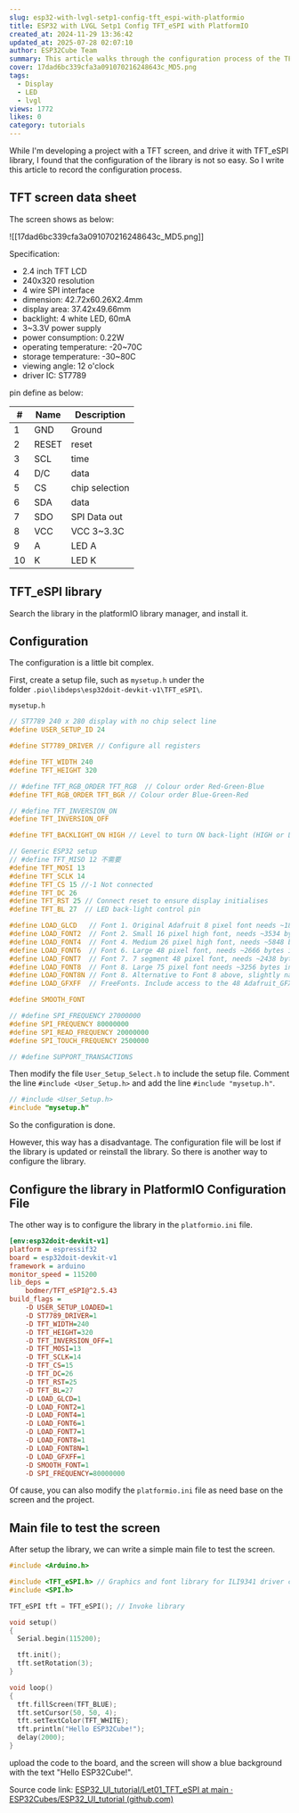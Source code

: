 ```yaml
---
slug: esp32-with-lvgl-setp1-config-tft_espi-with-platformio
title: ESP32 with LVGL Setp1 Config TFT_eSPI with PlatformIO
created_at: 2024-11-29 13:36:42
updated_at: 2025-07-28 02:07:10
author: ESP32Cube Team
summary: This article walks through the configuration process of the TFT_eSPI library for a 2.4 inch TFT display powered by the ESP32, detailing setup steps in both a custom header file and the PlatformIO configuration file.
cover: 17dad6bc339cfa3a091070216248643c_MD5.png
tags:
  - Display
  - LED
  - lvgl
views: 1772
likes: 0
category: tutorials
---
```


While I'm developing a project with a TFT screen, and drive it with TFT_eSPI library, I found that the configuration of the library is not so easy. So I write this article to record the configuration process.

## TFT screen data sheet

The screen shows as below:

![[17dad6bc339cfa3a091070216248643c_MD5.png]]

Specification:

- 2.4 inch TFT LCD
- 240x320 resolution
- 4 wire SPI interface
- dimension: 42.72x60.26X2.4mm
- display area: 37.42x49.66mm
- backlight: 4 white LED, 60mA
- 3~3.3V power supply
- power consumption: 0.22W
- operating temperature: -20~70C
- storage temperature: -30~80C
- viewing angle: 12 o'clock
- driver IC: ST7789

pin define as below:

| #  | Name  | Description    |
| ---- | ------- | ---------------- |
|  1 | GND   | Ground         |
|  2 | RESET | reset          |
|  3 | SCL   | time           |
|  4 | D/C   | data           |
|  5 | CS    | chip selection |
|  6 | SDA   | data           |
|  7 | SDO   | SPI Data out   |
|  8 | VCC   | VCC 3\~3.3C    |
|  9 | A     | LED A          |
| 10 | K     | LED K          |

## TFT_eSPI library

Search the library in the platformIO library manager, and install it.

## Configuration

The configuration is a little bit complex.

First, create a setup file, such as `mysetup.h` under the folder `.pio\libdeps\esp32doit-devkit-v1\TFT_eSPI\`.

`mysetup.h`

```c
// ST7789 240 x 280 display with no chip select line
#define USER_SETUP_ID 24

#define ST7789_DRIVER // Configure all registers

#define TFT_WIDTH 240
#define TFT_HEIGHT 320

// #define TFT_RGB_ORDER TFT_RGB  // Colour order Red-Green-Blue
#define TFT_RGB_ORDER TFT_BGR // Colour order Blue-Green-Red

// #define TFT_INVERSION_ON
#define TFT_INVERSION_OFF

#define TFT_BACKLIGHT_ON HIGH // Level to turn ON back-light (HIGH or LOW)

// Generic ESP32 setup
// #define TFT_MISO 12 不需要
#define TFT_MOSI 13
#define TFT_SCLK 14
#define TFT_CS 15 //-1 Not connected
#define TFT_DC 26
#define TFT_RST 25 // Connect reset to ensure display initialises
#define TFT_BL 27  // LED back-light control pin

#define LOAD_GLCD   // Font 1. Original Adafruit 8 pixel font needs ~1820 bytes in FLASH
#define LOAD_FONT2  // Font 2. Small 16 pixel high font, needs ~3534 bytes in FLASH, 96 characters
#define LOAD_FONT4  // Font 4. Medium 26 pixel high font, needs ~5848 bytes in FLASH, 96 characters
#define LOAD_FONT6  // Font 6. Large 48 pixel font, needs ~2666 bytes in FLASH, only characters 1234567890:-.apm
#define LOAD_FONT7  // Font 7. 7 segment 48 pixel font, needs ~2438 bytes in FLASH, only characters 1234567890:.
#define LOAD_FONT8  // Font 8. Large 75 pixel font needs ~3256 bytes in FLASH, only characters 1234567890:-.
#define LOAD_FONT8N // Font 8. Alternative to Font 8 above, slightly narrower, so 3 digits fit a 160 pixel TFT
#define LOAD_GFXFF  // FreeFonts. Include access to the 48 Adafruit_GFX free fonts FF1 to FF48 and custom fonts

#define SMOOTH_FONT

// #define SPI_FREQUENCY 27000000
#define SPI_FREQUENCY 80000000
#define SPI_READ_FREQUENCY 20000000
#define SPI_TOUCH_FREQUENCY 2500000

// #define SUPPORT_TRANSACTIONS
```

Then modify the file `User_Setup_Select.h` to include the setup file. Comment the line `#include <User_Setup.h>` and add the line `#include "mysetup.h"`.

```c
// #include <User_Setup.h>
#include "mysetup.h"
```

So the configuration is done.

However, this way has a disadvantage. The configuration file will be lost if the library is updated or reinstall the library. So there is another way to configure the library.

## Configure the library in PlatformIO Configuration File

The other way is to configure the library in the `platformio.ini` file.

```ini
[env:esp32doit-devkit-v1]
platform = espressif32
board = esp32doit-devkit-v1
framework = arduino
monitor_speed = 115200
lib_deps = 
	bodmer/TFT_eSPI@^2.5.43
build_flags =
  	-D USER_SETUP_LOADED=1
	-D ST7789_DRIVER=1
    -D TFT_WIDTH=240
    -D TFT_HEIGHT=320
	-D TFT_INVERSION_OFF=1
  	-D TFT_MOSI=13
  	-D TFT_SCLK=14
  	-D TFT_CS=15
  	-D TFT_DC=26
  	-D TFT_RST=25
  	-D TFT_BL=27
    -D LOAD_GLCD=1
    -D LOAD_FONT2=1
    -D LOAD_FONT4=1
    -D LOAD_FONT6=1
    -D LOAD_FONT7=1
    -D LOAD_FONT8=1
    -D LOAD_FONT8N=1
    -D LOAD_GFXFF=1
    -D SMOOTH_FONT=1
    -D SPI_FREQUENCY=80000000
```

Of cause, you can also modify the `platformio.ini` file as need base on the screen and the project.

## Main file to test the screen

After setup the library, we can write a simple main file to test the screen.

```c
#include <Arduino.h>

#include <TFT_eSPI.h> // Graphics and font library for ILI9341 driver chip
#include <SPI.h>

TFT_eSPI tft = TFT_eSPI(); // Invoke library

void setup()
{
  Serial.begin(115200);

  tft.init();
  tft.setRotation(3);
}

void loop()
{
  tft.fillScreen(TFT_BLUE);
  tft.setCursor(50, 50, 4);
  tft.setTextColor(TFT_WHITE);
  tft.println("Hello ESP32Cube!");
  delay(2000);
}
```

upload the code to the board, and the screen will show a blue background with the text "Hello ESP32Cube!".

Source code link: [ESP32_UI_tutorial/Let01_TFT_eSPI at main · ESP32Cubes/ESP32_UI_tutorial (github.com)](https://github.com/ESP32Cubes/ESP32_UI_tutorial/tree/main/Let01_TFT_eSPI)

